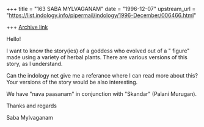 +++
title = "163 SABA MYLVAGANAM"
date = "1996-12-07"
upstream_url = "https://list.indology.info/pipermail/indology/1996-December/006466.html"

+++
[Archive link](https://list.indology.info/pipermail/indology/1996-December/006466.html)

 Hello!

 I want to know the story(ies)  of a  goddess who evolved out of a
" figure"  made using a variety of herbal plants. There are various versions
 of this story, as I understand.

Can the indology net give me a referance where I can read more 
about this? Your versions of the story would be also 
interesting.

We have "nava  paasanam"  in conjunction with "Skandar" (Palani 
Murugan).

Thanks and regards

 Saba Mylvaganam





